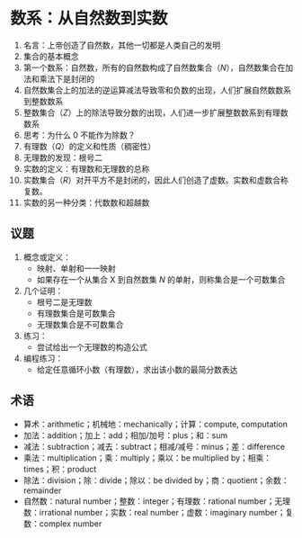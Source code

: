 # 数系：从自然数到实数

1. 名言：上帝创造了自然数，其他一切都是人类自己的发明
1. 集合的基本概念
1. 第一个数系：自然数，所有的自然数构成了自然数集合（*N*），自然数集合在加法和乘法下是封闭的
1. 自然数集合上的加法的逆运算减法导致零和负数的出现，人们扩展自然数数系到整数数系
1. 整数集合（*Z*）上的除法导致分数的出现，人们进一步扩展整数数系到有理数数系
1. 思考：为什么 0 不能作为除数？
1. 有理数（*Q*）的定义和性质（稠密性）
1. 无理数的发现：根号二
1. 实数的定义：有理数和无理数的总称
1. 实数集合（*R*）对开平方不是封闭的，因此人们创造了虚数。实数和虚数合称复数。
1. 实数的另一种分类：代数数和超越数

		
## 议题

1. 概念或定义：
   - 映射、单射和一一映射
   - 如果存在一个从集合 X 到自然数集 *N* 的单射，则称集合是一个可数集合
1. 几个证明：
   - 根号二是无理数
   - 有理数集合是可数集合
   - 无理数集合是不可数集合
1. 练习：
   - 尝试给出一个无理数的构造公式
1. 编程练习：
   - 给定任意循环小数（有理数），求出该小数的最简分数表达

		
## 术语

- 算术：arithmetic；机械地：mechanically；计算：compute, computation
- 加法：addition；加上：add；相加/加号：plus；和：sum
- 减法：subtraction；减去：subtract；相减/减号：minus；差：difference
- 乘法：multiplication；乘：multiply；乘以：be multiplied by；相乘：times；积：product
- 除法：division；除：divide；除以：be divided by；商：quotient；余数：remainder
- 自然数：natural number；整数：integer；有理数：rational number；无理数：irrational number；实数：real number；虚数：imaginary number；复数：complex number
